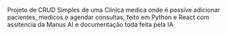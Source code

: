 Projeto de CRUD Simples de uma Clinica medica onde é possive adicionar pacientes, medicos e agendar consultas, feito em Python e React com assitencia da Manus AI e documentação toda feita pela IA
